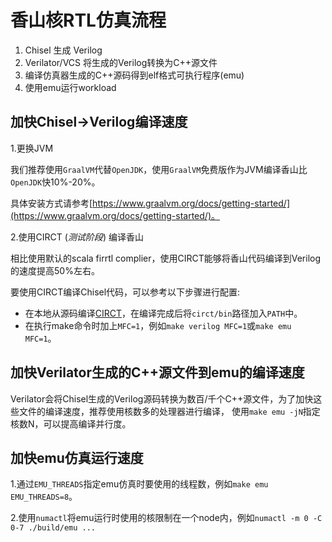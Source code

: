 # 香山核RTL仿真流程

1. Chisel 生成 Verilog
2. Verilator/VCS 将生成的Verilog转换为C++源文件
3. 编译仿真器生成的C++源码得到elf格式可执行程序(emu)
4. 使用emu运行workload

## 加快Chisel->Verilog编译速度

1.更换JVM

我们推荐使用`GraalVM`代替`OpenJDK`，使用`GraalVM`免费版作为JVM编译香山比`OpenJDK`快10%-20%。

具体安装方式请参考[https://www.graalvm.org/docs/getting-started/](https://www.graalvm.org/docs/getting-started/)。

2.使用CIRCT (*测试阶段*) 编译香山

相比使用默认的scala firrtl complier，使用CIRCT能够将香山代码编译到Verilog的速度提高50%左右。

要使用CIRCT编译Chisel代码，可以参考以下步骤进行配置:

* 在本地从源码编译[CIRCT](https://github.com/llvm/circt)，在编译完成后将`circt/bin`路径加入`PATH`中。
* 在执行make命令时加上`MFC=1`，例如`make verilog MFC=1`或`make emu MFC=1`。

## 加快Verilator生成的C++源文件到emu的编译速度

Verilator会将Chisel生成的Verilog源码转换为数百/千个C++源文件，为了加快这些文件的编译速度，推荐使用核数多的处理器进行编译，
使用`make emu -jN`指定核数N，可以提高编译并行度。

## 加快emu仿真运行速度

1.通过`EMU_THREADS`指定emu仿真时要使用的线程数，例如`make emu EMU_THREADS=8`。

2.使用`numactl`将emu运行时使用的核限制在一个node内，例如`numactl -m 0 -C 0-7 ./build/emu ...`
